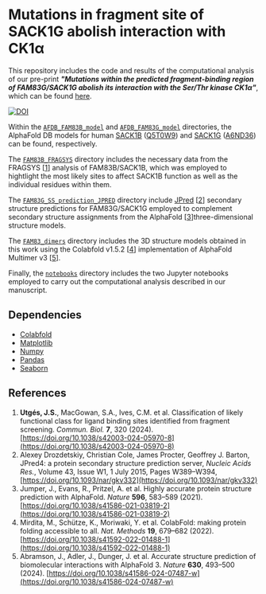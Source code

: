 # Mutations in fragment site of SACK1G abolish interaction with CK1α

This repository includes the code and results of the computational analysis of our pre-print **_"Mutations within the predicted fragment-binding region of FAM83G/SACK1G abolish its interaction with the Ser/Thr kinase CK1α"_**, which can be found [here]().

[![DOI](https://zenodo.org/badge/963186092.svg)](https://doi.org/10.5281/zenodo.15720596)

Within the [`AFDB_FAM83B_model`](./AFDB_FAM83B_model) and [`AFDB_FAM83G_model`](./AFDB_FAM83G_model) directories, the AlphaFold DB models for human [SACK1B](https://alphafold.ebi.ac.uk/entry/Q5T0W9) ([Q5T0W9](https://www.uniprot.org/uniprotkb/Q5T0W9/entry)) and [SACK1G](https://alphafold.ebi.ac.uk/entry/A6ND36) ([A6ND36](https://www.uniprot.org/uniprotkb/A6ND36/entry)) can be found, respectively.

The [`FAM83B_FRAGSYS`](./FAM83B_FRAGSYS) directory includes the necessary data from the FRAGSYS [[1](https://doi.org/10.1038/s42003-024-05970-8)] analysis of FAM83B/SACK1B, which was employed to hightlight the most likely sites to affect SACK1B function as well as the individual residues within them.

The [`FAM83G_SS_prediction_JPRED`](./FAM83G_SS_prediction_JPRED) directory include [JPred](https://www.compbio.dundee.ac.uk/jpred/) [[2](https://doi.org/10.1093/nar/gkv332)] secondary structure predictions for FAM83G/SACK1G employed to complement secondary structure assignments from the AlphaFold [[3](https://doi.org/10.1038/s41586-021-03819-2)]three-dimensional structure models.

The [`FAM83_dimers`](./FAM83_dimers) directory includes the 3D structure models obtained in this work using the Colabfold v1.5.2 [[4](https://doi.org/10.1038/s41592-022-01488-1)] implementation of AlphaFold Multimer v3 [[5](https://doi.org/10.1038/s41586-024-07487-w)].

Finally, the [`notebooks`](./notebooks) directory includes the two Jupyter notebooks employed to carry out the computational analysis described in our manuscript.

## Dependencies

- [Colabfold](https://github.com/sokrypton/ColabFold)
- [Matplotlib](https://matplotlib.org/) 
- [Numpy](https://numpy.org/)
- [Pandas](https://pandas.pydata.org/) 
- [Seaborn](https://seaborn.pydata.org/) 

## References

1. **Utgés, J.S.**, MacGowan, S.A., Ives, C.M. et al. Classification of likely functional class for ligand binding sites identified from fragment screening. _Commun. Biol._ **7**, 320 (2024). [https://doi.org/10.1038/s42003-024-05970-8](https://doi.org/10.1038/s42003-024-05970-8)
2. Alexey Drozdetskiy, Christian Cole, James Procter, Geoffrey J. Barton, JPred4: a protein secondary structure prediction server, _Nucleic Acids Res._, Volume 43, Issue W1, 1 July 2015, Pages W389–W394, [https://doi.org/10.1093/nar/gkv332](https://doi.org/10.1093/nar/gkv332)
4. Jumper, J., Evans, R., Pritzel, A. et al. Highly accurate protein structure prediction with AlphaFold. _Nature_ **596**, 583–589 (2021). [https://doi.org/10.1038/s41586-021-03819-2](https://doi.org/10.1038/s41586-021-03819-2)
5. Mirdita, M., Schütze, K., Moriwaki, Y. et al. ColabFold: making protein folding accessible to all. _Nat. Methods_ **19**, 679–682 (2022). [https://doi.org/10.1038/s41592-022-01488-1](https://doi.org/10.1038/s41592-022-01488-1)
6. Abramson, J., Adler, J., Dunger, J. et al. Accurate structure prediction of biomolecular interactions with AlphaFold 3. _Nature_ **630**, 493–500 (2024). [https://doi.org/10.1038/s41586-024-07487-w](https://doi.org/10.1038/s41586-024-07487-w)

